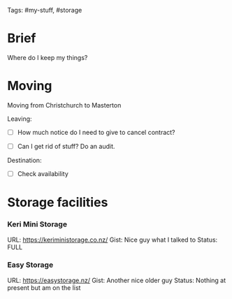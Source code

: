 Tags: #my-stuff, #storage

# Brief
Where do I keep my things?

# Moving

Moving from Christchurch to Masterton

Leaving:
- [ ] How much notice do I need to give to cancel contract?
- [ ] Can I get rid of stuff?  Do an audit.


Destination:
- [ ] Check availability


# Storage facilities

### Keri Mini Storage
URL: https://keriministorage.co.nz/
Gist: Nice guy what I talked to
Status: FULL

### Easy Storage
URL: https://easystorage.nz/
Gist: Another nice older guy
Status: Nothing at present but am on the list



